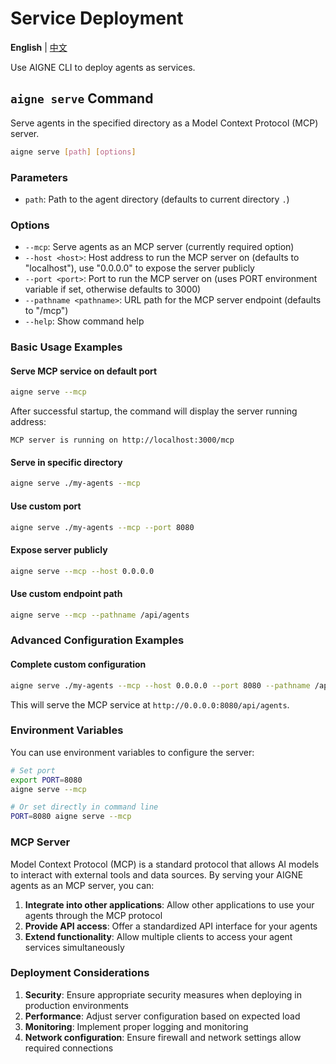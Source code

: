 # Service Deployment

**English** | [中文](serve.zh.md)

Use AIGNE CLI to deploy agents as services.

## `aigne serve` Command

Serve agents in the specified directory as a Model Context Protocol (MCP) server.

```bash
aigne serve [path] [options]
```

### Parameters

* `path`: Path to the agent directory (defaults to current directory `.`)

### Options

* `--mcp`: Serve agents as an MCP server (currently required option)
* `--host <host>`: Host address to run the MCP server on (defaults to "localhost"), use "0.0.0.0" to expose the server publicly
* `--port <port>`: Port to run the MCP server on (uses PORT environment variable if set, otherwise defaults to 3000)
* `--pathname <pathname>`: URL path for the MCP server endpoint (defaults to "/mcp")
* `--help`: Show command help

### Basic Usage Examples

#### Serve MCP service on default port

```bash
aigne serve --mcp
```

After successful startup, the command will display the server running address:

```
MCP server is running on http://localhost:3000/mcp
```

#### Serve in specific directory

```bash
aigne serve ./my-agents --mcp
```

#### Use custom port

```bash
aigne serve ./my-agents --mcp --port 8080
```

#### Expose server publicly

```bash
aigne serve --mcp --host 0.0.0.0
```

#### Use custom endpoint path

```bash
aigne serve --mcp --pathname /api/agents
```

### Advanced Configuration Examples

#### Complete custom configuration

```bash
aigne serve ./my-agents --mcp --host 0.0.0.0 --port 8080 --pathname /api/agents
```

This will serve the MCP service at `http://0.0.0.0:8080/api/agents`.

### Environment Variables

You can use environment variables to configure the server:

```bash
# Set port
export PORT=8080
aigne serve --mcp

# Or set directly in command line
PORT=8080 aigne serve --mcp
```

### MCP Server

Model Context Protocol (MCP) is a standard protocol that allows AI models to interact with external tools and data sources. By serving your AIGNE agents as an MCP server, you can:

1. **Integrate into other applications**: Allow other applications to use your agents through the MCP protocol
2. **Provide API access**: Offer a standardized API interface for your agents
3. **Extend functionality**: Allow multiple clients to access your agent services simultaneously

### Deployment Considerations

1. **Security**: Ensure appropriate security measures when deploying in production environments
2. **Performance**: Adjust server configuration based on expected load
3. **Monitoring**: Implement proper logging and monitoring
4. **Network configuration**: Ensure firewall and network settings allow required connections
